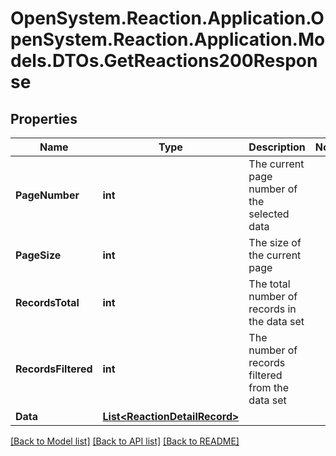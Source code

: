 # OpenSystem.Reaction.Application.OpenSystem.Reaction.Application.Models.DTOs.GetReactions200Response

## Properties

Name | Type | Description | Notes
------------ | ------------- | ------------- | -------------
**PageNumber** | **int** | The current page number of the selected data | 
**PageSize** | **int** | The size of the current page | 
**RecordsTotal** | **int** | The total number of records in the data set | 
**RecordsFiltered** | **int** | The number of records filtered from the data set | 
**Data** | [**List&lt;ReactionDetailRecord&gt;**](ReactionDetailRecord.md) |  | 

[[Back to Model list]](../README.md#documentation-for-models) [[Back to API list]](../README.md#documentation-for-api-endpoints) [[Back to README]](../README.md)

